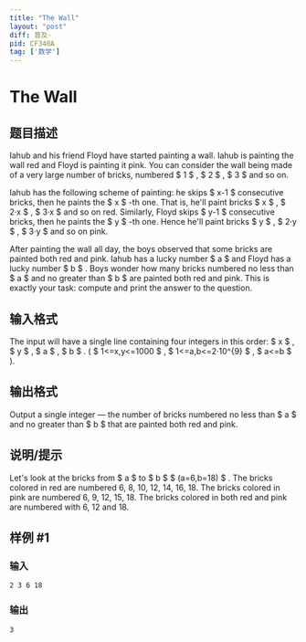 ```yaml
---
title: "The Wall"
layout: "post"
diff: 普及-
pid: CF340A
tag: ['数学']
---
```


# The Wall

## 题目描述

Iahub and his friend Floyd have started painting a wall. Iahub is painting the wall red and Floyd is painting it pink. You can consider the wall being made of a very large number of bricks, numbered $ 1 $ , $ 2 $ , $ 3 $ and so on.

Iahub has the following scheme of painting: he skips $ x-1 $ consecutive bricks, then he paints the $ x $ -th one. That is, he'll paint bricks $ x $ , $ 2·x $ , $ 3·x $ and so on red. Similarly, Floyd skips $ y-1 $ consecutive bricks, then he paints the $ y $ -th one. Hence he'll paint bricks $ y $ , $ 2·y $ , $ 3·y $ and so on pink.

After painting the wall all day, the boys observed that some bricks are painted both red and pink. Iahub has a lucky number $ a $ and Floyd has a lucky number $ b $ . Boys wonder how many bricks numbered no less than $ a $ and no greater than $ b $ are painted both red and pink. This is exactly your task: compute and print the answer to the question.

## 输入格式

The input will have a single line containing four integers in this order: $ x $ , $ y $ , $ a $ , $ b $ . ( $ 1<=x,y<=1000 $ , $ 1<=a,b<=2·10^{9} $ , $ a<=b $ ).

## 输出格式

Output a single integer — the number of bricks numbered no less than $ a $ and no greater than $ b $ that are painted both red and pink.

## 说明/提示

Let's look at the bricks from $ a $ to $ b $ $ (a=6,b=18) $ . The bricks colored in red are numbered 6, 8, 10, 12, 14, 16, 18. The bricks colored in pink are numbered 6, 9, 12, 15, 18. The bricks colored in both red and pink are numbered with 6, 12 and 18.

## 样例 #1

### 输入

```
2 3 6 18

```

### 输出

```
3
```

